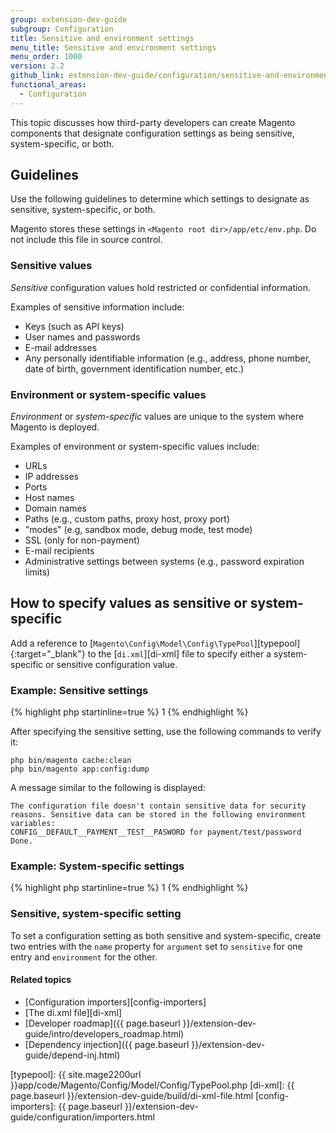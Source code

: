 ```yaml
---
group: extension-dev-guide
subgroup: Configuration
title: Sensitive and environment settings
menu_title: Sensitive and environment settings
menu_order: 1000
version: 2.2
github_link: extension-dev-guide/configuration/sensitive-and-environment-settings.md
functional_areas:
  - Configuration
---
```


This topic discusses how third-party developers can create Magento components that designate configuration settings as being sensitive, system-specific, or both.

## Guidelines

Use the following guidelines to determine which settings to designate as sensitive, system-specific, or both.

Magento stores these settings in `<Magento root dir>/app/etc/env.php`.
Do not include this file in source control.

### Sensitive values

_Sensitive_ configuration values hold restricted or confidential information.

Examples of sensitive information include:

*	Keys (such as API keys)
*	User names and passwords
*	E-mail addresses
*	Any personally identifiable information (e.g., address, phone number, date of birth, government identification number, etc.)

### Environment or system-specific values

_Environment_ or _system-specific_ values are unique to the system where Magento is deployed.

Examples of environment or system-specific values include:

*	URLs
*	IP addresses
*	Ports
*	Host names
*	Domain names
*	Paths (e.g., custom paths, proxy host, proxy port)
*	"modes" (e.g, sandbox mode, debug mode, test mode)
*	SSL (only for non-payment)
*	E-mail recipients
*	Administrative settings between systems (e.g., password expiration limits)

## How to specify values as sensitive or system-specific

Add a reference to [`Magento\Config\Model\Config\TypePool`][typepool]{:target="_blank"} to the [`di.xml`][di-xml] file to specify either a system-specific or sensitive configuration value.


### Example: Sensitive settings

{% highlight php startinline=true %}
<type name="Magento\Config\Model\Config\TypePool">
   <arguments>
      <argument name="sensitive" xsi:type="array">
         <item name="payment/test/password" xsi:type="string">1</item>
      </argument>
   </arguments>
</type>
{% endhighlight %}

After specifying the sensitive setting, use the following commands to verify it:

    php bin/magento cache:clean
    php bin/magento app:config:dump

A message similar to the following is displayed:

    The configuration file doesn't contain sensitive data for security reasons. Sensitive data can be stored in the following environment variables:
    CONFIG__DEFAULT__PAYMENT__TEST__PASWORD for payment/test/password
    Done.

### Example: System-specific settings

{% highlight php startinline=true %}
<type name="Magento\Config\Model\Config\TypePool">
   <arguments>
      <argument name="environment" xsi:type="array">
         <item name="catalog/search/searchengine/port" xsi:type="string">1</item>
      </argument>
   </arguments>
</type>
{% endhighlight %}

### Sensitive, system-specific setting

To set a configuration setting as both sensitive and system-specific, create two entries with the `name` property for `argument` set to `sensitive` for one entry and `environment` for the other.

#### Related topics

* [Configuration importers][config-importers]
*	[The di.xml file][di-xml]
*	[Developer roadmap]({{ page.baseurl }}/extension-dev-guide/intro/developers_roadmap.html)
*	[Dependency injection]({{ page.baseurl }}/extension-dev-guide/depend-inj.html)

[typepool]: {{ site.mage2200url }}app/code/Magento/Config/Model/Config/TypePool.php
[di-xml]: {{ page.baseurl }}/extension-dev-guide/build/di-xml-file.html
[config-importers]: {{ page.baseurl }}/extension-dev-guide/configuration/importers.html
